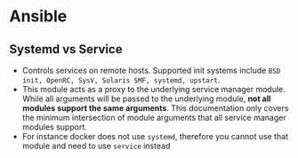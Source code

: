 # Ansible



## Systemd vs Service
 * Controls services on remote hosts. Supported init systems include `BSD init, OpenRC, SysV, Solaris SMF, systemd, upstart`.
 * This module acts as a proxy to the underlying service manager module. While all arguments will be passed to the underlying module, **not all modules support the same arguments**. This documentation only covers the minimum intersection of module arguments that all service manager modules support.
 * For instance docker does not use `systemd`, therefore you cannot use that module and need to use `service` instead



